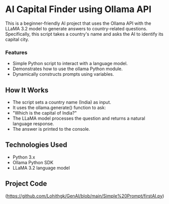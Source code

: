 # AI Capital Finder using Ollama API

This is a beginner-friendly AI project that uses the Ollama API with the LLaMA 3.2 model to generate answers to country-related questions. 
Specifically, this script takes a country's name and asks the AI to identify its capital city.

### Features
- Simple Python script to interact with a language model.
- Demonstrates how to use the ollama Python module.
- Dynamically constructs prompts using variables.

## How It Works
- The script sets a country name (India) as input.
- It uses the ollama.generate() function to ask:
- "Which is the capital of India?"
- The LLaMA model processes the question and returns a natural language response.
- The answer is printed to the console.

## Technologies Used
- Python 3.x
- Ollama Python SDK
- LLaMA 3.2 language model

## Project Code
(https://github.com/Lohithgk/GenAI/blob/main/Simple%20Prompt/firstAI.py)
